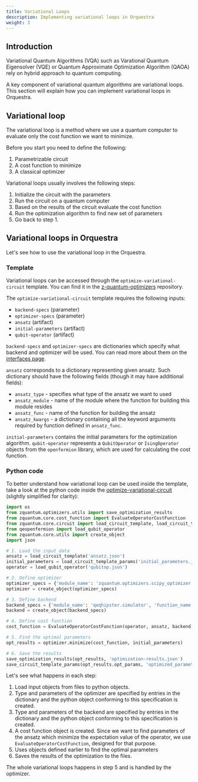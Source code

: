 ```yaml
---
title: Variational Loops
description: Implementing variational loops in Orquestra
weight: 3
---
```


## Introduction

Variational Quantum Algorithms (VQA) such as Varational Quantum Eigensolver (VQE) or Quantum Approximate Optimization Algorithm (QAOA) rely on hybrid approach to quantum computing.

A key component of variational quantum algorithms are variational loops. This section will explain how you can implement variational loops in Orquestra.

## Variational loop

The variational loop is a method where we use a quantum computer to evaluate only the cost function we want to minimize.

Before you start you need to define the following:

1. Parametrizable circuit
2. A cost function to minimize
3. A classical optimizer

Variational loops usually involves the following steps:

1. Initialize the circuit with the parameters
2. Run the circuit on a quantum computer
3. Based on the results of the circuit evaluate the cost function
4. Run the optimization algorithm to find new set of parameters
5. Go back to step 1.


## Variational loops in Orquestra

Let's see how to use the variational loop in the Orquestra.

### Template

Variational loops can be accessed through the `optimize-variational-circuit` template. You can find it in the [z-quantum-optimizers](https://github.com/zapatacomputing/z-quantum-optimizers/blob/master/templates/optimizers.yaml) repository.

The `optimize-variational-circuit` template requires the following inputs:
  - `backend-specs` (parameter)
  - `optimizer-specs` (parameter)
  - `ansatz` (artifact)
  - `initial-parameters` (artifact)
  - `qubit-operator` (artifact)

`backend-specs` and `optimizer-specs` are dictionaries which specify what backend and optimizer will be used. You can read more about them on the [interfaces page](https://www.orquestra.io/docs/qe/quantum-computing/interfaces/).

`ansatz` corresponds to a dictionary representing given ansatz. Such dictionary should have the following fields (though it may have additional fields):
  - `ansatz_type` - specifies what type of the ansatz we want to used
  - `ansatz_module` - name of the module where the function for building this module resides
  - `ansatz_func` - name of the function for building the ansatz
  - `ansatz_kwargs` - a dictionary containing all the keyword arguments required by function defined in `ansatz_func`.

`initial-parameters` contains the initial parameters for the optimization algorithm.
`qubit-operator` represents a `QubitOperator` or `IsingOperator` objects from the `openfermion` library, which are used for calculating the cost function.


### Python code

To better understand how variational loop can be used inside the template, take a look at the python code inside the [optimize-variational-circuit](https://github.com/zapatacomputing/z-quantum-optimizers/blob/master/templates/optimizers.yaml) (slightly simplified for clarity):

```python
import os
from zquantum.optimizers.utils import save_optimization_results
from zquantum.core.cost_function import EvaluateOperatorCostFunction
from zquantum.core.circuit import load_circuit_template, load_circuit_template_params, save_circuit_template_params
from qeopenfermion import load_qubit_operator
from zquantum.core.utils import create_object
import json

# 1. Load the input data
ansatz = load_circuit_template('ansatz.json')
initial_parameters = load_circuit_template_params('initial_parameters.json')
operator = load_qubit_operator('qubitop.json')

# 2. Define optimizer
optimizer_specs = {'module_name': 'zquantum.optimizers.scipy_optimizer', 'function_name': 'ScipyOptimizer', 'method': 'L-BFGS-B'}
optimizer = create_object(optimizer_specs)

# 3. Define backend
backend_specs = {'module_name': 'qeqhipster.simulator', 'function_name': 'QHipsterSimulator'}
backend = create_object(backend_specs)

# 4. Define cost function
cost_function = EvaluateOperatorCostFunction(operator, ansatz, backend)

# 5. Find the optimal parameters
opt_results = optimizer.minimize(cost_function, initial_parameters)

# 6. Save the results
save_optimization_results(opt_results, 'optimization-results.json')
save_circuit_template_params(opt_results.opt_params, 'optimized_parameters.json')
```

Let's see what happens in each step:

1. Load input objects from files to python objects.
2. Type and parameters of the optimizer are specified by entries in the dictionary and the python object conforming to this specification is created.
3. Type and parameters of the backend are specified by entries in the dictionary and the python object conforming to this specification is created.
4. A cost function object is created. Since we want to find parameters of the ansatz which minimize the expectation value of the operator, we use `EvaluateOperatorCostFunction`, designed for that purpose.
5. Uses objects defined earlier to find the optimal parameters
6. Saves the results of the optimization to the files.

The whole variational loops happens in step 5 and is handled by the optimizer.
